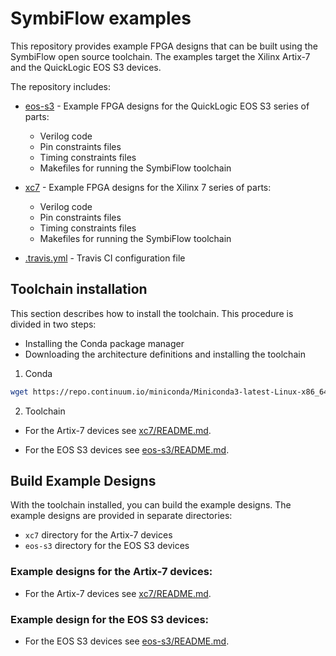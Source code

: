 # SymbiFlow examples

This repository provides example FPGA designs that can be built using the SymbiFlow open source toolchain.
The examples target the Xilinx Artix-7 and the QuickLogic EOS S3 devices.

The repository includes:

* [eos-s3](./eos-s3) - Example FPGA designs for the QuickLogic EOS S3 series of parts:

  * Verilog code
  * Pin constraints files
  * Timing constraints files
  * Makefiles for running the SymbiFlow toolchain

* [xc7](./xc7) - Example FPGA designs for the Xilinx 7 series of parts:

  * Verilog code
  * Pin constraints files
  * Timing constraints files
  * Makefiles for running the SymbiFlow toolchain

* [.travis.yml](.travis.yml) - Travis CI configuration file

## Toolchain installation

This section describes how to install the toolchain. This procedure is divided in two steps:

- Installing the Conda package manager
- Downloading the architecture definitions and installing the toolchain

1. Conda

```bash
wget https://repo.continuum.io/miniconda/Miniconda3-latest-Linux-x86_64.sh -O conda_installer.sh
```

2. Toolchain

* For the Artix-7 devices see [xc7/README.md](xc7/README.md#setting-up-the-toolchain).


* For the EOS S3 devices see [eos-s3/README.md](eos-s3/README.md#setting-up-the-toolchain).

## Build Example Designs

With the toolchain installed, you can build the example designs.
The example designs are provided in separate directories:

* `xc7` directory for the Artix-7 devices
* `eos-s3` directory for the EOS S3 devices

### Example designs for the Artix-7 devices:

* For the Artix-7 devices see [xc7/README.md](xc7/README.md#building-the-examples).

### Example design for the EOS S3 devices:

* For the EOS S3 devices see [eos-s3/README.md](eos-s3/README.md#building-the-examples).

